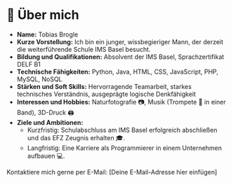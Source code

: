 # 👋 Über mich

- **Name:** Tobias Brogle
- **Kurze Vorstellung:** Ich bin ein junger, wissbegieriger Mann, der derzeit die weiterführende Schule IMS Basel besucht.
- **Bildung und Qualifikationen:** Absolvent der IMS Basel, Sprachzertifikat DELF B1
- **Technische Fähigkeiten:** Python, Java, HTML, CSS, JavaScript, PHP, MySQL, NoSQL
- **Stärken und Soft Skills:** Hervorragende Teamarbeit, starkes technisches Verständnis, ausgeprägte logische Denkfähigkeit
- **Interessen und Hobbies:** Naturfotografie 📷, Musik (Trompete 🎺 in einer Band), 3D-Druck 🖨️
- **Ziele und Ambitionen:** 
  - Kurzfristig: Schulabschluss am IMS Basel erfolgreich abschließen und das EFZ Zeugnis erhalten 🎓.
  - Langfristig: Eine Karriere als Programmierer in einem Unternehmen aufbauen 💻.

Kontaktiere mich gerne per E-Mail: [Deine E-Mail-Adresse hier einfügen]

